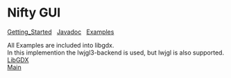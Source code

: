 # Nifty GUI

[Getting_Started](../documentation/Getting_Started.md) &nbsp; [Javadoc](../documentation/Getting_Started.md) &nbsp; [Examples](../documentation/Getting_Started.md)

All Examples are included into libgdx.
<br>In this implemention the lwjgl3-backend is used, but lwjgl is also supported.
<br>[LibGDX](https://libgdx.com/)
<br>[Main](../README.md)
